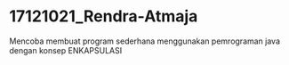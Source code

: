 # 17121021_Rendra-Atmaja
Mencoba membuat program sederhana menggunakan pemrograman java dengan konsep ENKAPSULASI
